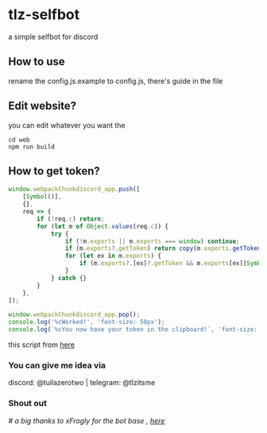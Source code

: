 # tlz-selfbot
a simple selfbot for discord

## How to use
rename the config.js.example to config.js, there's guide in the file

## Edit website?
you can edit whatever you want the 
```batch
cd web
npm run build
```

## How to get token?
```js
window.webpackChunkdiscord_app.push([
	[Symbol()],
	{},
	req => {
		if (!req.c) return;
		for (let m of Object.values(req.c)) {
			try {
				if (!m.exports || m.exports === window) continue;
				if (m.exports?.getToken) return copy(m.exports.getToken());
				for (let ex in m.exports) {
					if (m.exports?.[ex]?.getToken && m.exports[ex][Symbol.toStringTag] !== 'IntlMessagesProxy') return copy(m.exports[ex].getToken());
				}
			} catch {}
		}
	},
]);

window.webpackChunkdiscord_app.pop();
console.log('%cWorked!', 'font-size: 50px');
console.log(`%cYou now have your token in the clipboard!`, 'font-size: 16px');
``` 
this script from [here](https://github.com/aiko-chan-ai/discord.js-selfbot-v13/)

### You can give me idea via 
discord: @tuilazerotwo | telegram: @tlzitsme
### Shout out
*# a big thanks to xFrogly for the bot base , [here](https://github.com/xFrogly/Discord-SelfBot)*
